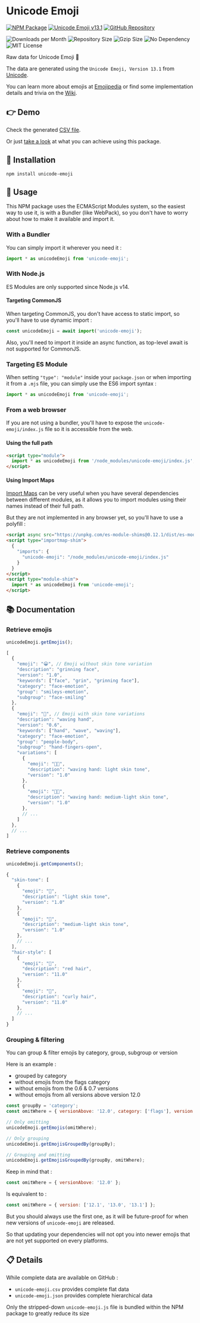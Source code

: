 # Unicode Emoji

[![NPM Package](https://img.shields.io/npm/v/unicode-emoji?label=release&color=%23cd2620&logo=npm)](https://www.npmjs.com/package/unicode-emoji)
[![Unicode Emoji v13.1](https://img.shields.io/badge/emoji-v13.1-yellow?logo=unicode&logoColor=yellow)](https://unicode.org/Public/emoji/13.1/)
[![GitHub Repository](https://img.shields.io/github/stars/Julien-Marcou/Unicode-Emoji?color=%23f5f5f5&logo=github)](https://github.com/Julien-Marcou/Unicode-Emoji)

![Downloads per Month](https://img.shields.io/npm/dm/unicode-emoji)
![Repository Size](https://img.shields.io/github/repo-size/Julien-Marcou/Unicode-Emoji?color=%23063a8d)
![Gzip Size](https://img.shields.io/bundlephobia/minzip/unicode-emoji?label=gzip%20size)
![No Dependency](https://img.shields.io/badge/dependencies-none-%23872a84)
![MIT License](https://img.shields.io/npm/l/unicode-emoji)

Raw data for Unicode Emoji 🙂

The data are generated using the `Unicode Emoji, Version 13.1` from [Unicode](https://home.unicode.org/emoji/about-emoji/).

You can learn more about emojis at [Emojipedia](https://emojipedia.org/) or find some implementation details and trivia on the [Wiki](https://github.com/Julien-Marcou/Unicode-Emoji/wiki).


## 👉 Demo

Check the generated [CSV file](https://github.com/Julien-Marcou/Unicode-Emoji/blob/master/unicode-emoji.csv).

Or just [take a look](https://emoji.julien-marcou.fr/) at what you can achieve using this package.


## 🔌 Installation

```shell
npm install unicode-emoji
```


## 🧰 Usage

This NPM package uses the ECMAScript Modules system, so the easiest way to use it, is with a Bundler (like WebPack), so you don't have to worry about how to make it available and import it.

### With a Bundler

You can simply import it wherever you need it :

```javascript
import * as unicodeEmoji from 'unicode-emoji';
```

### With Node.js

ES Modules are only supported since Node.js v14.

#### Targeting CommonJS

When targeting CommonJS, you don't have access to static import, so you'll have to use dynamic import :

```javascript
const unicodeEmoji = await import('unicode-emoji');
```

Also, you'll need to import it inside an async function, as top-level await is not supported for CommonJS.

### Targeting ES Module

When setting `"type": "module"` inside your `package.json` or when importing it from a `.mjs` file, you can simply use the ES6 import syntax :

```javascript
import * as unicodeEmoji from 'unicode-emoji';
```

### From a web browser

If you are not using a bundler, you'll have to expose the `unicode-emoji/index.js` file so it is accessible from the web.

#### Using the full path

```html
<script type="module">
  import * as unicodeEmoji from '/node_modules/unicode-emoji/index.js';
</script>
```
#### Using Import Maps

[Import Maps](https://wicg.github.io/import-maps/) can be very useful when you have several dependencies between different modules, as it allows you to import modules using their names instead of their full path.

But they are not implemented in any browser yet, so you'll have to use a polyfill :

```html
<script async src="https://unpkg.com/es-module-shims@0.12.1/dist/es-module-shims.js"></script>
<script type="importmap-shim">
  {
    "imports": {
      "unicode-emoji": "/node_modules/unicode-emoji/index.js"
    }
  }
</script>
<script type="module-shim">
  import * as unicodeEmoji from 'unicode-emoji';
</script>
```


## 📚 Documentation

### Retrieve emojis

```javascript
unicodeEmoji.getEmojis();
```

```javascript
[
  {
    "emoji": "😀", // Emoji without skin tone variation
    "description": "grinning face",
    "version": "1.0",
    "keywords": ["face", "grin", "grinning face"],
    "category": "face-emotion",
    "group": "smileys-emotion",
    "subgroup": "face-smiling"
  },
  {
    "emoji": "👋", // Emoji with skin tone variations
    "description": "waving hand",
    "version": "0.6",
    "keywords": ["hand", "wave", "waving"],
    "category": "face-emotion",
    "group": "people-body",
    "subgroup": "hand-fingers-open",
    "variations": [
      {
        "emoji": "👋🏻",
        "description": "waving hand: light skin tone",
        "version": "1.0"
      },
      {
        "emoji": "👋🏼",
        "description": "waving hand: medium-light skin tone",
        "version": "1.0"
      },
      // ...
    ]
  },
  // ...
]
```

### Retrieve components

```javascript
unicodeEmoji.getComponents();
```

```javascript
{
  "skin-tone": [
    {
      "emoji": "🏻",
      "description": "light skin tone",
      "version": "1.0"
    },
    {
      "emoji": "🏼",
      "description": "medium-light skin tone",
      "version": "1.0"
    },
    // ...
  ],
  "hair-style": [
    {
      "emoji": "🦰",
      "description": "red hair",
      "version": "11.0"
    },
    {
      "emoji": "🦱",
      "description": "curly hair",
      "version": "11.0"
    },
    // ...
  ]
}
```

### Grouping & filtering

You can group & filter emojis by category, group, subgroup or version

Here is an example :
 - grouped by category
 - without emojis from the flags category
 - without emojis from the 0.6 & 0.7 versions
 - without emojis from all versions above version 12.0

```javascript
const groupBy = 'category';
const omitWhere = { versionAbove: '12.0', category: ['flags'], version: ['0.6', '0.7'] };

// Only omitting
unicodeEmoji.getEmojis(omitWhere);

// Only grouping
unicodeEmoji.getEmojisGroupedBy(groupBy);

// Grouping and omitting
unicodeEmoji.getEmojisGroupedBy(groupBy, omitWhere);
```

Keep in mind that :

```javascript
const omitWhere = { versionAbove: '12.0' };
```

Is equivalent to :

```javascript
const omitWhere = { version: ['12.1', '13.0', '13.1'] };
```

But you should always use the first one, as it will be future-proof for when new versions of `unicode-emoji` are released.

So that updating your dependencies will not opt you into newer emojis that are not yet supported on every platforms.


## 📋 Details

While complete data are available on GitHub :
 - `unicode-emoji.csv` provides complete flat data
 - `unicode-emoji.json` provides complete hierarchical data

Only the stripped-down `unicode-emoji.js` file is bundled within the NPM package to greatly reduce its size
